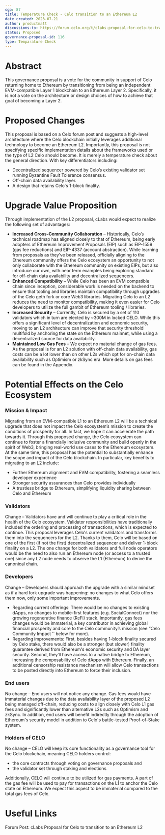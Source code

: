 ```yaml
---
cgp: 87
title: Temperature Check - Celo transition to an Ethereum L2
date created: 2023-07-21
author: productmatt
discussions-to: https://forum.celo.org/t/clabs-proposal-for-celo-to-transition-to-an-ethereum-l2/6109
status: Proposed
governance-proposal-id: 116
type: Temparature Check
---
```


# Abstract
This governance proposal is a vote for the community in support of Celo returning home to Ethereum by transitioning from being an independent EVM-compatible Layer 1 blockchain to an Ethereum Layer 2. Specifically, it is not a vote on the architecture or design choices of how to achieve that goal of becoming a Layer 2. 

# Proposed Changes
This proposal is based on a Celo forum post and suggests a high-level architecture where the Celo blockchain initially leverages additional technology to become an Ethereum L2. Importantly, this proposal is not specifying specific implementation details about the frameworks used or the type of L2 Celo should become. It is merely a temperature check about the general direction. With key differentiators including: 

* Decentralized sequencer powered by Celo’s existing validator set running Byzantine Fault Tolerance consensus.
* Off-chain data availability layer.
* A design that retains Celo's 1-block finality.

# Upgrade Value Proposition
Through implementation of the L2 proposal, cLabs would expect to realize the following set of advantages:
 
* **Increased Cross-Community Collaboration** – Historically, Celo’s technical roadmap has aligned closely to that of Ethereum, being early adopters of Ethereum Improvement Proposals (EIP) such as EIP-1559 (gas fee reductions) and EIP-4337 (account abstraction). While learning from proposals as they’ve been released, officially aligning to the Ethereum community offers the Celo ecosystem an opportunity to not only collaborate with the Ethereum community on existing EIPs, but also introduce our own, with near term examples being exploring standard for off-chain data availability and decentralized sequencers.
* **Enhanced Compatibility** – While Celo has been an EVM compatible chain since inception, considerable work is needed on the backend to ensure that tooling and libraries maintain compatibility through upgrades of the Celo geth fork or core Web3 libraries. Migrating Celo to an L2 reduces  the need to monitor compatibility, making it even easier for Celo developers to utilize the full gambit of Ethereum tooling / libraries. 
* **Increased Security** – Currently, Celo is secured by a set of 110 validators which in turn are elected by ~300M in locked CELO. While this offers a significant level of decentralization and economic security, moving to an L2 architecture can improve that security threshold multifold by anchoring the state on the Ethereum mainnet, while using a decentralized source for data availability.
* **Maintained Low Gas Fees** – We expect no material change of gas fees. As the proposal is for an L2 solution with off-chain data availability, gas costs can be a lot lower than on other L2s which opt for on-chain data availability such as Optimism or zkSync era. More details on gas fees can be found in the Appendix.

# Potential Effects on the Celo Ecosystem

### Mission & Impact
Migrating from an EVM-compatible L1 to an Ethereum L2 will be a technical upgrade that does not impact the Celo ecosystem’s mission to create the conditions of prosperity for all. In fact, we hope it can accelerate the path towards it. Through this proposed change, the Celo ecosystem can continue to foster a financially inclusive community and build openly in the spirit of Web3, bringing real-world use cases to the Ethereum ecosystem. At the same time, this proposal has the potential to substantially enhance the scope and impact of the Celo blockchain. In particular, key benefits to migrating to an L2 include: 
* Further Ethereum alignment and EVM compatibility, fostering a seamless developer experience
* Stronger security assurances than Celo provides individually
* A trustless bridge to Ethereum, simplifying liquidity sharing between Celo and Ethereum

### Validators
Change – Validators have and will continue to play a critical role in the health of the Celo ecosystem. Validator responsibilities have traditionally included the ordering and processing of transactions, which is expected to continue. This proposal leverages Celo's current validators and transforms them into the sequencers for the L2. Thanks to them, Celo will be based on one of the first (if not the first) decentralized sequencer and deliver 1-block finality on a L2. The one change for both validators and full node operators would be the need to also run an Ethereum node (or access to a trusted one) since any L2 node needs to observe the L1 (Ethereum) to derive the canonical chain.

### Developers
Change – Developers should approach the upgrade with a similar mindset as if a hard fork upgrade was happening: no changes to what Celo offers them now, only some important improvements. 
* Regarding current offerings: There would be no changes to existing dApps, no changes to mobile-first features (e.g. SocialConnect) nor the growing regenerative finance (ReFi) stack. Importantly, gas fees changes would be immaterial, a key contributor in achieving global financial prosperity and core to the Celo community’s mission (see “Celo Community Impact '' below for more).
* Regarding improvements: First, besides having 1-block finality secured by Celo stake, there would also be a stronger (but slower) finality guarantee derived from Ethereum's economic security and DA layer security. Second, they’ll have access to a native bridge to Ethereum, increasing the composability of Celo dApps with Ethereum. Finally, an additional censorship resistance mechanism will allow Celo transactions to be posted directly into Ethereum to force their inclusion. 

### End users
No change – End users will not notice any change. Gas fees would have immaterial changes due to the data availability layer of the proposed L2 being managed off-chain, reducing costs to align closely with Celo L1 gas fees and significantly lower than alternative L2s such as Optimism and zkSync. In addition, end users will benefit indirectly through the adoption of Ethereum's security model in addition to Celo's battle-tested Proof-of-Stake system. 

### Holders of CELO
No change – CELO will keep its core functionality as a governance tool for the Celo blockchain, meaning CELO holders control: 
* the core contracts through voting on governance proposals and 
* the validator set through staking and elections. 

Additionally, CELO will continue to be utilized for gas payments. A part of the gas fee will be used to pay for transactions on the L1 to anchor the Celo state on Ethereum. We expect this aspect to be immaterial compared to the total gas fees of Celo. 

# Useful Links
Forum Post: cLabs Proposal for Celo to transition to an Ethereum L2
